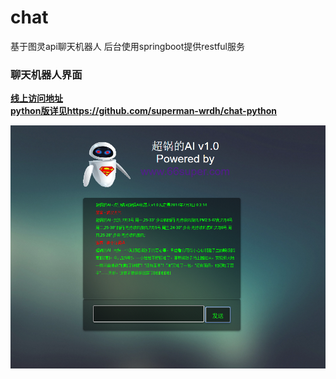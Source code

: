 # chat
基于图灵api聊天机器人 后台使用springboot提供restful服务
### 聊天机器人界面
**[线上访问地址](http://66super.com/ai/)**             
**[python版详见https://github.com/superman-wrdh/chat-python](https://github.com/superman-wrdh/chat-python)**             

![Mint version demo](desc.png)  
